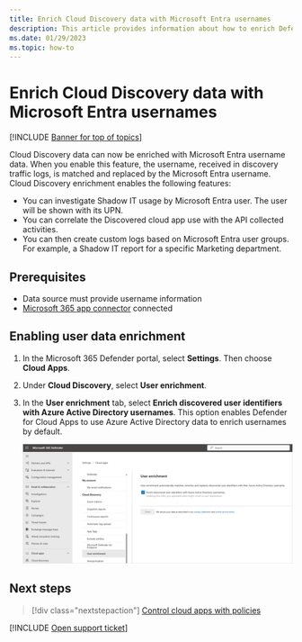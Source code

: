 ```yaml
---
title: Enrich Cloud Discovery data with Microsoft Entra usernames
description: This article provides information about how to enrich Defender for Cloud Apps Discovery data with Microsoft Entra usernames.
ms.date: 01/29/2023
ms.topic: how-to
---
```

# Enrich Cloud Discovery data with Microsoft Entra usernames

[!INCLUDE [Banner for top of topics](includes/banner.md)]

Cloud Discovery data can now be enriched with Microsoft Entra username data. When you enable this feature, the username, received in discovery traffic logs, is matched and replaced by the Microsoft Entra username. Cloud Discovery enrichment enables the following features:

- You can investigate Shadow IT usage by Microsoft Entra user. The user will be shown with its UPN.
- You can correlate the Discovered cloud app use with the API collected activities.
- You can then create custom logs based on Microsoft Entra user groups. For example, a Shadow IT report for a specific Marketing department.

## Prerequisites

- Data source must provide username information
- [Microsoft 365 app connector](./connect-office-365.md) connected

## Enabling user data enrichment

1. In the Microsoft 365 Defender portal, select **Settings**. Then choose **Cloud Apps**.

1. Under **Cloud Discovery**, select **User enrichment**.

1. In the **User enrichment** tab, select **Enrich discovered user identifiers with Azure Active Directory usernames**. This option enables Defender for Cloud Apps to use Azure Active Directory data to enrich usernames by default.

    ![Enrich Defender for Cloud Apps Discovery with Azure AD usernames.](media/discovery-enrichment.png)

## Next steps

> [!div class="nextstepaction"]
> [Control cloud apps with policies](control-cloud-apps-with-policies.md)

[!INCLUDE [Open support ticket](includes/support.md)]
